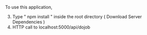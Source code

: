  

To use this application, 

3. Type  " npm install " inside the root directory  ( Download Server Dependencies ) 
4. HTTP call to localhost:5000/api/dojob



